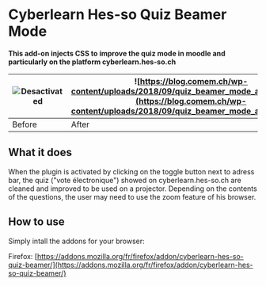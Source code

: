 # Cyberlearn Hes-so Quiz Beamer Mode

**This add-on injects CSS to improve the quiz mode in moodle and particularly on the platform cyberlearn.hes-so.ch**

| ![Desactivated](https://blog.comem.ch/wp-content/uploads/2018/09/quiz_beamer_mode_desactivated.png) | ![https://blog.comem.ch/wp-content/uploads/2018/09/quiz_beamer_mode_activated.png](https://blog.comem.ch/wp-content/uploads/2018/09/quiz_beamer_mode_activated.png) |
| -------- | -------- | 
| Before     | After   | 


## What it does

When the plugin is activated by clicking on the toggle button next to adress bar, the quiz ("vote électronique") showed on cyberlearn.hes-so.ch are cleaned and improved to be used on a projector. Depending on the contents of the questions, the user may need to use the zoom feature of his browser.

## How to use

Simply intall the addons for your browser:

Firefox: [https://addons.mozilla.org/fr/firefox/addon/cyberlearn-hes-so-quiz-beamer/](https://addons.mozilla.org/fr/firefox/addon/cyberlearn-hes-so-quiz-beamer/)

